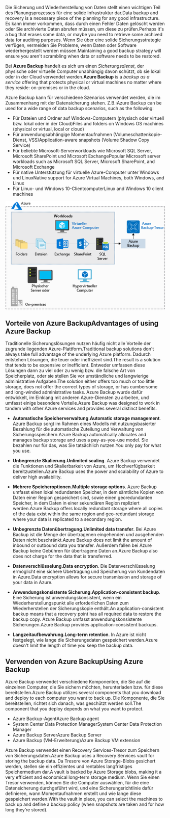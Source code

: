 <span data-ttu-id="3194d-101">Die Sicherung und Wiederherstellung von Daten stellt einen wichtigen Teil des Planungsprozesses für eine solide Infrastruktur dar.</span><span class="sxs-lookup"><span data-stu-id="3194d-101">Data backup and recovery is a necessary piece of the planning for any good infrastructure.</span></span> <span data-ttu-id="3194d-102">Es kann immer vorkommen, dass durch einen Fehler Daten gelöscht werden oder Sie archivierte Daten abrufen müssen, um diese zu prüfen.</span><span class="sxs-lookup"><span data-stu-id="3194d-102">Perhaps it's a bug that erases some data, or maybe you need to retrieve some archived data for auditing purposes.</span></span> <span data-ttu-id="3194d-103">Wenn Sie über eine solide Sicherungsstrategie verfügen, vermeiden Sie Probleme, wenn Daten oder Software wiederhergestellt werden müssen.</span><span class="sxs-lookup"><span data-stu-id="3194d-103">Maintaining a good backup strategy will ensure you aren't scrambling when data or software needs to be restored.</span></span>

<span data-ttu-id="3194d-104">Bei **Azure Backup** handelt es sich um einen _Sicherungsdienst_, der physische oder virtuelle Computer unabhängig davon schützt, ob sie lokal oder in der Cloud verwendet werden.</span><span class="sxs-lookup"><span data-stu-id="3194d-104">**Azure Backup** is a _backup as a service_ offering that protects physical or virtual machines no matter where they reside: on-premises or in the cloud.</span></span>

<span data-ttu-id="3194d-105">Azure Backup kann für verschiedene Szenarios verwendet werden, die im Zusammenhang mit der Datensicherung stehen. Z.B.:</span><span class="sxs-lookup"><span data-stu-id="3194d-105">Azure Backup can be used for a wide range of data backup scenarios, such as the following:</span></span>

- <span data-ttu-id="3194d-106">Für Dateien und Ordner auf Windows-Computern (physisch oder virtuell bzw. lokal oder in der Cloud)</span><span class="sxs-lookup"><span data-stu-id="3194d-106">Files and folders on Windows OS machines (physical or virtual, local or cloud)</span></span>
- <span data-ttu-id="3194d-107">Für anwendungsabhängige Momentaufnahmen (Volumeschattenkopie-Dienst, VSS)</span><span class="sxs-lookup"><span data-stu-id="3194d-107">Application-aware snapshots (Volume Shadow Copy Service)</span></span>
- <span data-ttu-id="3194d-108">Für beliebte Microsoft-Serverworkloads wie Microsoft SQL Server, Microsoft SharePoint und Microsoft Exchange</span><span class="sxs-lookup"><span data-stu-id="3194d-108">Popular Microsoft server workloads such as Microsoft SQL Server, Microsoft SharePoint, and Microsoft Exchange</span></span>
- <span data-ttu-id="3194d-109">Für native Unterstützung für virtuelle Azure-Computer unter Windows und Linux</span><span class="sxs-lookup"><span data-stu-id="3194d-109">Native support for Azure Virtual Machines, both Windows, and Linux</span></span>
- <span data-ttu-id="3194d-110">Für Linux- und Windows 10-Clientcomputer</span><span class="sxs-lookup"><span data-stu-id="3194d-110">Linux and Windows 10 client machines</span></span>

![Abbildung eines Azure Backup-Tresors, der zum Speichern von verschiedenen Workloads eines virtuellen Azure-Computers verwendet wird, zu denen z.B. Ordner, Dateien, Exchange, SharePoint und SQL Server zählen](../media/6-backup-server.png)

## <a name="advantages-of-using-azure-backup"></a><span data-ttu-id="3194d-112">Vorteile von Azure Backup</span><span class="sxs-lookup"><span data-stu-id="3194d-112">Advantages of using Azure Backup</span></span>

<span data-ttu-id="3194d-113">Traditionelle Sicherungslösungen nutzen häufig nicht alle Vorteile der zugrunde liegenden Azure-Plattform.</span><span class="sxs-lookup"><span data-stu-id="3194d-113">Traditional backup solutions don't always take full advantage of the underlying Azure platform.</span></span> <span data-ttu-id="3194d-114">Dadurch entstehen Lösungen, die teuer oder ineffizient sind.</span><span class="sxs-lookup"><span data-stu-id="3194d-114">The result is a solution that tends to be expensive or inefficient.</span></span> <span data-ttu-id="3194d-115">Entweder umfassen diese Lösungen dann zu viel oder zu wenig bzw. die falsche Art von Speicherplatz, oder sie stellen Sie vor umständliche und langwierige administrative Aufgaben.</span><span class="sxs-lookup"><span data-stu-id="3194d-115">The solution either offers too much or too little storage, does not offer the correct types of storage, or has cumbersome and long-winded administrative tasks.</span></span> <span data-ttu-id="3194d-116">Azure Backup wurde dafür entwickelt, im Einklang mit anderen Azure-Diensten zu arbeiten, und umfasst einige besondere Vorteile.</span><span class="sxs-lookup"><span data-stu-id="3194d-116">Azure Backup was designed to work in tandem with other Azure services and provides several distinct benefits.</span></span>

- <span data-ttu-id="3194d-117">**Automatische Speicherverwaltung.**</span><span class="sxs-lookup"><span data-stu-id="3194d-117">**Automatic storage management**.</span></span> <span data-ttu-id="3194d-118">Azure Backup sorgt im Rahmen eines Modells mit nutzungsbasierter Bezahlung für die automatische Zuteilung und Verwaltung von Sicherungsspeichern.</span><span class="sxs-lookup"><span data-stu-id="3194d-118">Azure Backup automatically allocates and manages backup storage and uses a pay-as-you-use model.</span></span> <span data-ttu-id="3194d-119">Sie bezahlen nur für das, was Sie tatsächlich nutzen.</span><span class="sxs-lookup"><span data-stu-id="3194d-119">You only pay for what you use.</span></span>

- <span data-ttu-id="3194d-120">**Unbegrenzte Skalierung.**</span><span class="sxs-lookup"><span data-stu-id="3194d-120">**Unlimited scaling**.</span></span> <span data-ttu-id="3194d-121">Azure Backup verwendet die Funktionen und Skalierbarkeit von Azure, um Hochverfügbarkeit bereitzustellen.</span><span class="sxs-lookup"><span data-stu-id="3194d-121">Azure Backup uses the power and scalability of Azure to deliver high availability.</span></span>

- <span data-ttu-id="3194d-122">**Mehrere Speicheroptionen.**</span><span class="sxs-lookup"><span data-stu-id="3194d-122">**Multiple storage options**.</span></span> <span data-ttu-id="3194d-123">Azure Backup umfasst einen lokal redundanten Speicher, in dem sämtliche Kopien von Daten einer Region gespeichert sind, sowie einen georedundanten Speicher, in dem Daten in einer sekundären Region repliziert werden.</span><span class="sxs-lookup"><span data-stu-id="3194d-123">Azure Backup offers locally redundant storage where all copies of the data exist within the same region and geo-redundant storage where your data is replicated to a secondary region.</span></span>

- <span data-ttu-id="3194d-124">**Unbegrenzte Datenübertragung.**</span><span class="sxs-lookup"><span data-stu-id="3194d-124">**Unlimited data transfer**.</span></span> <span data-ttu-id="3194d-125">Bei Azure Backup ist die Menge der übertragenen eingehenden und ausgehenden Daten nicht beschränkt.</span><span class="sxs-lookup"><span data-stu-id="3194d-125">Azure Backup does not limit the amount of inbound or outbound data you transfer.</span></span> <span data-ttu-id="3194d-126">Außerdem fallen bei Azure Backup keine Gebühren für übertragene Daten an.</span><span class="sxs-lookup"><span data-stu-id="3194d-126">Azure Backup also does not charge for the data that is transferred.</span></span>

- <span data-ttu-id="3194d-127">**Datenverschlüsselung.**</span><span class="sxs-lookup"><span data-stu-id="3194d-127">**Data encryption**.</span></span> <span data-ttu-id="3194d-128">Die Datenverschlüsselung ermöglicht eine sichere Übertragung und Speicherung von Kundendaten in Azure.</span><span class="sxs-lookup"><span data-stu-id="3194d-128">Data encryption allows for secure transmission and storage of your data in Azure.</span></span>

- <span data-ttu-id="3194d-129">**Anwendungskonsistente Sicherung.**</span><span class="sxs-lookup"><span data-stu-id="3194d-129">**Application-consistent backup**.</span></span> <span data-ttu-id="3194d-130">Eine Sicherung ist anwendungskonsistent, wenn ein Wiederherstellungspunkt alle erforderlichen Daten zum Wiederherstellen der Sicherungskopie enthält.</span><span class="sxs-lookup"><span data-stu-id="3194d-130">An application-consistent backup means that a recovery point has all required data to restore the backup copy.</span></span> <span data-ttu-id="3194d-131">Azure Backup umfasst anwendungskonsistente Sicherungen.</span><span class="sxs-lookup"><span data-stu-id="3194d-131">Azure Backup provides application-consistent backups.</span></span>

- <span data-ttu-id="3194d-132">**Langzeitaufbewahrung.**</span><span class="sxs-lookup"><span data-stu-id="3194d-132">**Long-term retention**.</span></span> <span data-ttu-id="3194d-133">In Azure ist nicht festgelegt, wie lange die Sicherungsdaten gespeichert werden.</span><span class="sxs-lookup"><span data-stu-id="3194d-133">Azure doesn't limit the length of time you keep the backup data.</span></span>

## <a name="using-azure-backup"></a><span data-ttu-id="3194d-134">Verwenden von Azure Backup</span><span class="sxs-lookup"><span data-stu-id="3194d-134">Using Azure Backup</span></span>

<span data-ttu-id="3194d-135">Azure Backup verwendet verschiedene Komponenten, die Sie auf die einzelnen Computer, die Sie sichern möchten, herunterladen bzw. für diese bereitstellen.</span><span class="sxs-lookup"><span data-stu-id="3194d-135">Azure Backup utilizes several components that you download and deploy to each computer you want to back up.</span></span> <span data-ttu-id="3194d-136">Die Komponente, die Sie bereitstellen, richtet sich danach, was geschützt werden soll.</span><span class="sxs-lookup"><span data-stu-id="3194d-136">The component that you deploy depends on what you want to protect.</span></span>

- <span data-ttu-id="3194d-137">Azure Backup-Agent</span><span class="sxs-lookup"><span data-stu-id="3194d-137">Azure Backup agent</span></span>
- <span data-ttu-id="3194d-138">System Center Data Protection Manager</span><span class="sxs-lookup"><span data-stu-id="3194d-138">System Center Data Protection Manager</span></span>
- <span data-ttu-id="3194d-139">Azure Backup Server</span><span class="sxs-lookup"><span data-stu-id="3194d-139">Azure Backup Server</span></span>
- <span data-ttu-id="3194d-140">Azure Backup (VM-Erweiterung)</span><span class="sxs-lookup"><span data-stu-id="3194d-140">Azure Backup VM extension</span></span>

<span data-ttu-id="3194d-141">Azure Backup verwendet einen Recovery Services-Tresor zum Speichern von Sicherungsdaten.</span><span class="sxs-lookup"><span data-stu-id="3194d-141">Azure Backup uses a Recovery Services vault for storing the backup data.</span></span> <span data-ttu-id="3194d-142">Da Tresore von Azure Storage-Blobs gesichert werden, stellen sie ein effizientes und rentables langfristiges Speichermedium dar.</span><span class="sxs-lookup"><span data-stu-id="3194d-142">A vault is backed by Azure Storage blobs, making it a very efficient and economical long-term storage medium.</span></span> <span data-ttu-id="3194d-143">Wenn Sie einen Tresor verwenden, können Sie die Computer auswählen, für die eine Datensicherung durchgeführt wird, und eine Sicherungsrichtlinie dafür definieren, wann Momentaufnahmen erstellt und wie lange diese gespeichert werden.</span><span class="sxs-lookup"><span data-stu-id="3194d-143">With the vault in place, you can select the machines to back up and define a backup policy (when snapshots are taken and for how long they’re stored).</span></span>